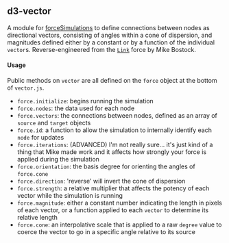 ## d3-vector

A module for [forceSimulations](https://github.com/d3/d3-force) to define connections between nodes as directional vectors, consisting of angles within a cone of dispersion, and magnitudes defined either by a constant or by a function of the individual `vector`s. Reverse-engineered from the [`Link`](https://github.com/d3/d3-force/blob/master/src/link.js) force by Mike Bostock.

#### Usage

Public methods on `vector` are all defined on the `force` object at the bottom of `vector.js`.

- `force.initialize`: begins running the simulation
- `force.nodes`: the data used for each node
- `force.vectors`: the connections between nodes, defined as an array of `source` and `target` objects
- `force.id`: a function to allow the simulation to internally identify each `node` for updates
- `force.iterations`: (ADVANCED) I'm not really sure... it's just kind of a thing that Mike made work and it affects how strongly your force is applied during the simulation
- `force.orientation`: the basis degree for orienting the angles of `force.cone`
- `force.direction`: 'reverse' will invert the cone of dispersion
- `force.strength`: a relative multiplier that affects the potency of each vector while the simulation is running
- `force.magnitude`: either a constant number indicating the length in pixels of each vector, or a function applied to each `vector` to determine its relative length
- `force.cone`: an interpolative scale that is applied to a raw `degree` value to coerce the vector to go in a specific angle relative to its source
